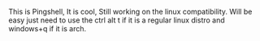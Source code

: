 This is Pingshell, It is cool, Still working on the linux compatibility. Will be easy just need to use the ctrl alt t if it is a regular linux distro and windows+q if it is arch.
